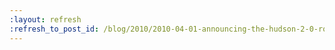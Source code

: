 ```yaml
---
:layout: refresh
:refresh_to_post_id: /blog/2010/2010-04-01-announcing-the-hudson-2-0-roadmap
---
```

